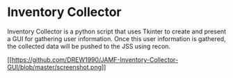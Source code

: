 # Inventory Collector

Inventory Collector is a python script that uses Tkinter to create and present a GUI for gathering user information. Once this user information is gathered, the collected data will be pushed to the JSS using recon.

[[https://github.com/DREW1990/JAMF-Inventory-Collector-GUI/blob/master/screenshot.png]]
